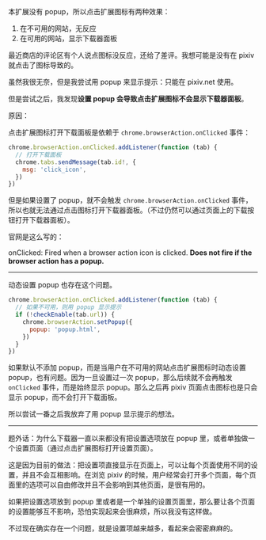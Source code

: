 本扩展没有 popup，所以点击扩展图标有两种效果：

1. 在不可用的网站，无反应
2. 在可用的网站，显示下载器面板

最近商店的评论区有个人说点图标没反应，还给了差评。我想可能是没有在 pixiv 就点击了图标导致的。

虽然我很无奈，但是我尝试用 popup 来显示提示：只能在 pixiv.net 使用。

但是尝试之后，我发现**设置 popup 会导致点击扩展图标不会显示下载器面板**。

原因：

点击扩展图标打开下载面板是依赖于 `chrome.browserAction.onClicked` 事件：

```JavaScript
chrome.browserAction.onClicked.addListener(function (tab) {
  // 打开下载面板
  chrome.tabs.sendMessage(tab.id!, {
    msg: 'click_icon',
  })
})
```

但是如果设置了 popup，就不会触发 `chrome.browserAction.onClicked` 事件，所以也就无法通过点击图标打开下载器面板。（不过仍然可以通过页面上的下载按钮打开下载器面板）。

官网是这么写的：

onClicked: Fired when a browser action icon is clicked. **Does not fire if the browser action has a popup.**

-----------------

动态设置 popup 也存在这个问题。

```JavaScript
chrome.browserAction.onClicked.addListener(function (tab) {
  // 如果不可用，则用 popup 显示提示
  if (!checkEnable(tab.url)) {
    chrome.browserAction.setPopup({
      popup: 'popup.html',
    })
  }
})
```

如果默认不添加 popup，而是当用户在不可用的网站点击扩展图标时动态设置 popup，也有问题。因为一旦设置过一次 popup，那么后续就不会再触发 `onClicked` 事件，而是始终显示 popup。那么之后再 pixiv 页面点击图标也是只会显示 popup，而不会打开下载面板。

所以尝试一番之后我放弃了用 popup 显示提示的想法。

------------

题外话：为什么下载器一直以来都没有把设置选项放在 popup 里，或者单独做一个设置页面（通过点击扩展图标打开设置页面）。

这是因为目前的做法：把设置项直接显示在页面上，可以让每个页面使用不同的设置，并且不会互相影响。在浏览 pixiv 的时候，用户经常会打开多个页面，每个页面里的选项可以自由修改并且不会影响到其他页面，是很有用的。

如果把设置选项放到 popup 里或者是一个单独的设置页面里，那么要让各个页面的设置能够互不影响，恐怕实现起来会很麻烦，所以我没有这样做。

不过现在确实存在一个问题，就是设置项越来越多，看起来会密密麻麻的。